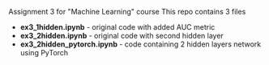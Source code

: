 Assignment 3 for "Machine Learning" course
This repo contains 3 files
* **ex3_1hidden.ipynb** - original code with added AUC metric
* **ex3_2hidden.ipynb** - original code with second hidden layer
* **ex3_2hidden_pytorch.ipynb** - code containing 2 hidden layers network using PyTorch